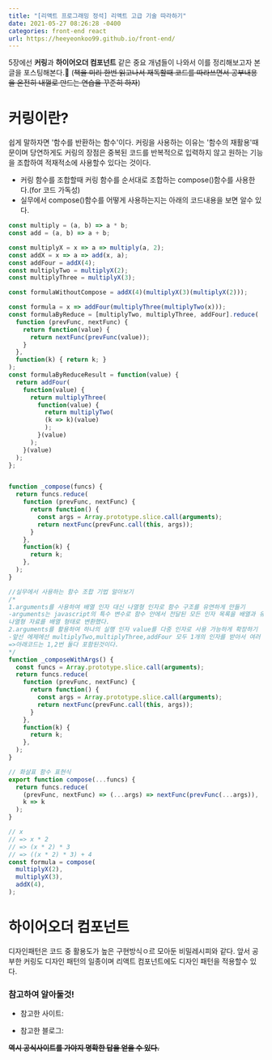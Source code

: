 ```yaml
---
title: "[리액트 프로그래밍 정석] 리액트 고급 기술 따라하기"
date: 2021-05-27 08:26:28 -0400
categories: front-end react
url: https://heeyeonkoo99.github.io/front-end/
---
```

5장에선 **커링**과 **하이어오더 컴포넌트** 같은 중요 개념들이 나와서 이를 정리해보고자 본 글을 포스팅해본다.🤣
(~~책을 미리 한번 읽고나서 재독할때 코드를 따라쓰면서 공부내용을 온전히 내껄로 만드는 연습을 꾸준히 하자~~)

# 커링이란?
쉽게 말하자면 '함수를 반환하는 함수'이다. 커링을 사용하는 이유는 '함수의 재활용'때문이며 당연하게도 커링의 장점은 중복된 코드를 반복적으로 입력하지 않고 원하는 기능을 조합하여 적재적소에 사용할수 있다는 것이다.
- 커링 함수를 조합할때 커링 함수를 순서대로 조합하는 compose()함수를 사용한다.(for 코드 가독성)
- 실무에서 compose()함수를 어떻게 사용하는지는 아래의 코드내용을 보면 알수 있다.

```javascript
const multiply = (a, b) => a * b;
const add = (a, b) => a + b;

const multiplyX = x => a => multiply(a, 2);
const addX = x => a => add(x, a);
const addFour = addX(4);
const multiplyTwo = multiplyX(2);
const multiplyThree = multiplyX(3);

const formulaWithoutCompose = addX(4)(multiplyX(3)(multiplyX(2)));

const formula = x => addFour(multiplyThree(multiplyTwo(x)));
const formulaByReduce = [multiplyTwo, multiplyThree, addFour].reduce(
  function (prevFunc, nextFunc) {
    return function(value) {
      return nextFunc(prevFunc(value));
    }
  },
  function(k) { return k; }
);
const formulaByReduceResult = function(value) {
  return addFour(
    function(value) {
      return multiplyThree(
        function(value) {
          return multiplyTwo(
          (k => k)(value)
          );
        }(value)
      );
    }(value)
  );
};


function _compose(funcs) {
  return funcs.reduce(
    function (prevFunc, nextFunc) {
      return function() {
        const args = Array.prototype.slice.call(arguments);
        return nextFunc(prevFunc.call(this, args));
      }
    },
    function(k) {
      return k;
    },
  );
}

//실무에서 사용하는 함수 조합 기법 알아보기
/*
1.arguments를 사용하여 배열 인자 대신 나열형 인자로 함수 구조를 유연하게 만들기
-arguments는 javascript의 특수 변수로 함수 안에서 전달된 모든 인자 목록을 배열과 유사한 나열형자료(배열과 흡사하지만 객체 형태의 자료)로 저장해둔다. 여기선 배열함수 slice()를 사용하여
나열형 자료를 배열 형태로 변환했다.
2.arguments를 활용하여 하나의 실행 인자 value를 다중 인자로 사용 가능하게 확장하기
-앞선 에제에선 multiplyTwo,multiplyThree,addFour 모두 1개의 인자를 받아서 여러 인자를 처리하려면 이와 같은 방법을 쓴다.
=>아래코드는 1,2번 둘다 포함된것이다.
*/
function _composeWithArgs() {
  const funcs = Array.prototype.slice.call(arguments);
  return funcs.reduce(
    function (prevFunc, nextFunc) {
      return function() {
        const args = Array.prototype.slice.call(arguments);
        return nextFunc(prevFunc.call(this, args));
      }
    },
    function(k) {
      return k;
    },
  );
}

// 화살표 함수 표현식
export function compose(...funcs) {
  return funcs.reduce(
    (prevFunc, nextFunc) => (...args) => nextFunc(prevFunc(...args)),
    k => k
  );
}

// x
// => x * 2
// => (x * 2) * 3
// => ((x * 2) * 3) + 4
const formula = compose(
  multiplyX(2),
  multiplyX(3),
  addX(4),
);
```

# 하이어오더 컴포넌트
디자인패턴은 코드 중 활용도가 높은 구현방식ㅇ르 모아둔 비밀레시피와 같다. 앞서 공부한 커링도 디자인 패턴의 일종이며 리액트 컴포넌트에도 디자인 패턴을 적용할수 있다.

### 참고하여 알아둘것!



* 참고한 사이트:         


* 참고한 블로그:         
     
    
**~~역시 공식사이트를 가야지 명확한 답을 얻을 수 있다.~~**



[jekyll-docs]: https://jekyllrb.com/docs/home
[jekyll-gh]:   https://github.com/jekyll/jekyll
[jekyll-talk]: https://talk.jekyllrb.com/

